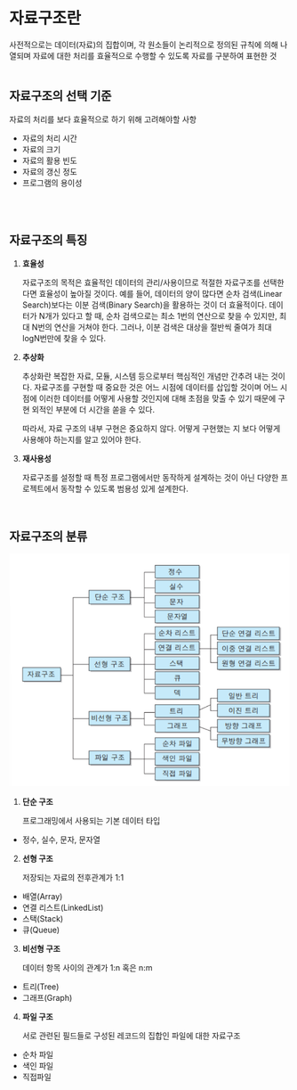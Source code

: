 # **자료구조**란
사전적으로는 데이터(자료)의 집합이며,
각 원소들이 논리적으로 정의된 규칙에 의해 나열되며 자료에 대한 처리를 효율적으로 수행할 수 있도록 자료를 구분하여 표현한 것
<br></br>
## 자료구조의 선택 기준
자료의 처리를 보다 효율적으로 하기 위해 고려해야할 사항
- 자료의 처리 시간
- 자료의 크기
- 자료의 활용 빈도
- 자료의 갱신 정도
- 프로그램의 용이성

<br></br>
## 자료구조의 특징
1. **효율성**

    자료구조의 목적은 효율적인 데이터의 관리/사용이므로 적절한 자료구조를 선택한다면 효율성이 높아질 것이다.
    예를 들어, 데이터의 양이 많다면 순차 검색(Linear Search)보다는 이분 검색(Binary Search)을 활용하는 것이 더 효율적이다. 데이터가 N개가 있다고 할 때, 순차 검색으로는 최소 1번의 연산으로 찾을 수 있지만, 최대 N번의 연산을 거쳐야 한다. 그러나, 이분 검색은 대상을 절반씩 줄여가 최대 logN번만에 찾을 수 있다.


2. **추상화**

    추상화란 복잡한 자료, 모듈, 시스템 등으로부터 핵심적인 개념만 간추려 내는 것이다. 자료구조를 구현할 때 중요한 것은 어느 시점에 데이터를 삽입할 것이며 어느 시점에 이러한 데이터를 어떻게 사용할 것인지에 대해 초점을 맞출 수 있기 때문에 구현 외적인 부분에 더 시간을 쏟을 수 있다.

    따라서, 자료 구조의 내부 구현은 중요하지 않다. 어떻게 구현했는 지 보다 어떻게 사용해야 하는지를 알고 있어야 한다.

3. **재사용성**

    자료구조를 설정할 때 특정 프로그램에서만 동작하게 설계하는 것이 아닌 다양한 프로젝트에서 동작할 수 있도록 범용성 있게 설계한다.

<br>

## 자료구조의 분류

![img](../img/datastructure1.png)

1. **단순 구조**

    프로그래밍에서 사용되는 기본 데이터 타입
- 정수, 실수, 문자, 문자열

2. **선형 구조**

    저장되는 자료의 전후관계가 1:1
- 배열(Array)
- 연결 리스트(LinkedList)
- 스택(Stack)
- 큐(Queue)

3. **비선형 구조**

    데이터 항목 사이의 관계가 1:n 혹은 n:m
- 트리(Tree)
- 그래프(Graph)

4. **파일 구조**

    서로 관련된 필드들로 구성된 레코드의 집합인 파일에 대한 자료구조
- 순차 파일
- 색인 파일
- 직접파일